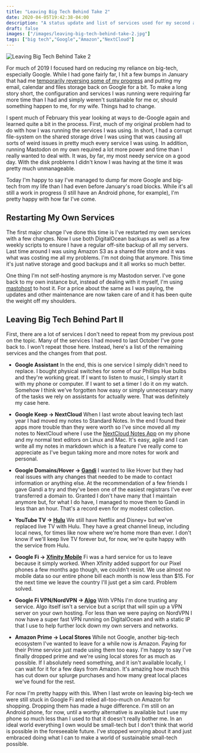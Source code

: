 ```yaml
---
title: "Leaving Big Tech Behind Take 2"
date: 2020-04-05T19:42:38-04:00
description: "A status update and list of services used for my second attempt at leaving big tech behind."
draft: false
images: ["/images/leaving-big-tech-behind-take-2.jpg"]
tags: ["big tech","Google","Amazon","NextCloud"]
---
```


![Leaving Big Tech Behind Take 2](/images/leaving-big-tech-behind-take-2.jpg)

For much of 2019 I focused hard on reducing my reliance on big-tech, especially Google. While I had gone fairly far, I hit a few bumps in January that had me [temporarily reversing some of my progress](https://chriswiegman.com/2020/01/the-road-to-sustainable-tech/ "My post, The Road to Sustainable Tech") and putting my email, calendar and files storage back on Google for a bit. To make a long story short, the configuration and services I was running were requiring far more time than I had and simply weren't sustainable for me or, should something happen to me, for my wife. Things had to change.

I spent much of February this year looking at ways to de-Google again and learned quite a bit in the process. First, much of my original problem had to do with how I was running the services I was using. In short, I had a corrupt file-system on the shared storage drive I was using that was causing all sorts of weird issues in pretty much every service I was using. In addition, running Mastodon on my own required a lot more power and time than I really wanted to deal with. It was, by far, my most needy service on a good day. With the disk problems I didn't know I was having at the time it was pretty much unmanageable.

Today I'm happy to say I've managed to dump far more Google and big-tech from my life than I had even before January's road blocks. While it's all still a work in progress (I still have an Android phone, for example), I'm pretty happy with how far I've come.

## Restarting My Own Services

The first major change I've done this time is I've restarted my own services with a few changes. Now I use both DigitalOcean backups as well as a few weekly scripts to ensure I have a regular off-site backup of all my servers. Last time around I was using Amazon S3 as a shared file store and it was what was costing me all my problems. I'm not doing that anymore. This time it's just native storage and good backups and it all works so much better.

One thing I'm not self-hosting anymore is my Mastodon server. I've gone back to my own instance but, instead of dealing with it myself, I'm using [mastohost](https://masto.host/) to host it. For a price about the same as I was paying, the updates and other maintenance are now taken care of and it has been quite the weight off my shoulders.

## Leaving Big Tech Behind Part II

First, there are a lot of services I don't need to repeat from my previous post on the topic. Many of the services I had moved to last October I've gone back to. I won't repeat those here. Instead, here's a list of the remaining services and the changes from that post.

* **Google Assistant** In the end, this is one service I simply didn't need to replace. I bought physical switches for some of our Phillips Hue bulbs and they're working great. If I want to listen to music, I simply start it with my phone or computer. If I want to set a timer I do it on my watch. Somehow I think we've forgotten how easy or simply unnecessary many of the tasks we rely on assistants for actually were. That was definitely my case here.

* **Google Keep -> NextCloud** When I last wrote about leaving tech last year I had moved my notes to Standard Notes. In the end I found their apps more trouble than they were worth so I've since moved all my notes to NextCloud where I use the [NextCloud Notes App](https://apps.nextcloud.com/apps/notes) on my phone and my normal text editors on Linux and Mac. It's easy, agile and I can write all my notes in markdown which is a feature I've really come to appreciate as I've begun taking more and more notes for work and personal.

* **Google Domains/Hover -> [Gandi](https://www.gandi.net/)** I wanted to like Hover but they had real issues with any changes that needed to be made to contact information or anything else. At the recommendation of a few friends I gave Gandi a try and they've been one of the easiest registrars I've ever transferred a domain to. Granted I don't have many that I maintain anymore but, for what I do have, I managed to move them to Gandi in less than an hour. That's a record even for my modest collection.

* **YouTube TV -> [Hulu](https://www.hulu.com/)** We still have Netflix and Disney+ but we've replaced live TV with Hulu. They have a great channel lineup, including local news, for times like now where we're home more than ever. I don't know if we'll keep live TV forever but, for now, we're quite happy with the service from Hulu.

* **Google Fi -> [Xfinity Mobile](https://www.xfinity.com/mobile/)** Fi was a hard service for us to leave because it simply worked. When Xfinity added support for our Pixel phones a few months ago though, we couldn't resist. We use almost no mobile data so our entire phone bill each month is now less than $15. For the next time we leave the country I'll just get a sim card. Problem solved.

* **Google Fi VPN/NordVPN -> [Algo](https://github.com/trailofbits/algo)** With VPNs I'm done trusting any service. Algo itself isn't a service but a script that will spin up a VPN server on your own hosting. For less than we were paying on NordVPN I now have a super fast VPN running on DigitalOcean and with a static IP that I use to help further lock down my own servers and networks.

* **Amazon Prime -> Local Stores** While not Google, another big-tech ecosystem I've wanted to leave for a while now is Amazon. Paying for their Prime service just made using them too easy. I'm happy to say I've finally dropped prime and we're using local stores for as much as possible. If I absolutely need something, and it isn't available locally, I can wait for it for a few days from Amazon. It's amazing how much this has cut down our splurge purchases and how many great local places we've found for the rest.

For now I'm pretty happy with this. When I last wrote on leaving big-tech we were still stuck in Google Fi and relied all-too-much on Amazon for shopping. Dropping them has made a huge difference. I'm still on an Android phone, for now, until a worthy alternative is available but I use my phone so much less than I used to that it doesn't really bother me. In an ideal world everything I own would be small-tech but I don't think that world is possible in the foreseeable future. I've stopped worrying about it and just embraced doing what I can to make a world of sustainable small-tech possible.
